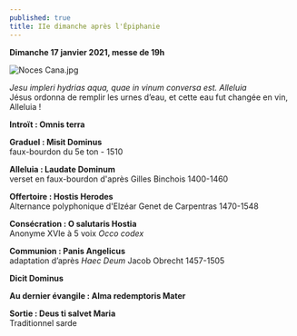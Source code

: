```yaml
---
published: true
title: IIe dimanche après l'Épiphanie
---
```

**Dimanche 17 janvier 2021, messe de 19h**  

![Noces Cana.jpg]({{site.baseurl}}/images/Noces%20Cana.jpg)

*Jesu impleri hydrias aqua, quae in vinum conversa est. Alleluia*  
Jésus ordonna de remplir les urnes d’eau, et cette eau fut changée en vin, Alleluia !

**Introït : Omnis terra**

**Graduel : Misit Dominus**  
faux-bourdon du 5e ton - 1510

**Alleluia : Laudate Dominum**  
verset en faux-bourdon d'après Gilles Binchois 1400-1460

**Offertoire : Hostis Herodes**  
Alternance polyphonique d'Elzéar Genet de Carpentras 1470-1548

**Consécration : O salutaris Hostia**  
Anonyme XVIe à 5 voix *Occo codex*

**Communion : Panis Angelicus**  
adaptation d’après *Haec Deum* Jacob Obrecht 1457-1505

**Dicit Dominus**

**Au dernier évangile : Alma redemptoris Mater**

**Sortie : Deus ti salvet Maria**  
Traditionnel sarde
